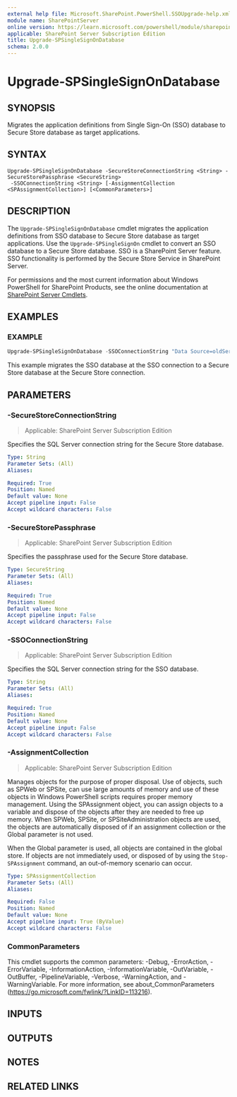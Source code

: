 ```yaml
---
external help file: Microsoft.SharePoint.PowerShell.SSOUpgrade-help.xml
module name: SharePointServer
online version: https://learn.microsoft.com/powershell/module/sharepoint-server/upgrade-spsinglesignondatabase
applicable: SharePoint Server Subscription Edition
title: Upgrade-SPSingleSignOnDatabase
schema: 2.0.0
---
```


# Upgrade-SPSingleSignOnDatabase

## SYNOPSIS
Migrates the application definitions from Single Sign-On (SSO) database to Secure Store database as target applications.

## SYNTAX

```
Upgrade-SPSingleSignOnDatabase -SecureStoreConnectionString <String> -SecureStorePassphrase <SecureString>
 -SSOConnectionString <String> [-AssignmentCollection <SPAssignmentCollection>] [<CommonParameters>]
```

## DESCRIPTION
The `Upgrade-SPSingleSignOnDatabase` cmdlet migrates the application definitions from SSO database to Secure Store database as target applications.
Use the `Upgrade-SPSingleSignOn` cmdlet to convert an SSO database to a Secure Store database.
SSO is a SharePoint Server feature.
SSO functionality is performed by the Secure Store Service in SharePoint Server.

For permissions and the most current information about Windows PowerShell for SharePoint Products, see the online documentation at [SharePoint Server Cmdlets](https://learn.microsoft.com/powershell/sharepoint/sharepoint-server/sharepoint-server-cmdlets).

## EXAMPLES

### EXAMPLE
```powershell
Upgrade-SPSingleSignOnDatabase -SSOConnectionString "Data Source=oldServer;Database=SSO;Trusted_Connection=yes;" -SecureStoreConnectionString "Data Source=CONTOSO\SQLDatabase;Database=ContosoSSDatabase;Trusted_Connection=yes;" -SecureStorePassphrase "abcDEF123!@#"
```

This example migrates the SSO database at the SSO connection to a Secure Store database at the Secure Store connection.

## PARAMETERS

### -SecureStoreConnectionString

> Applicable: SharePoint Server Subscription Edition

Specifies the SQL Server connection string for the Secure Store database.

```yaml
Type: String
Parameter Sets: (All)
Aliases:

Required: True
Position: Named
Default value: None
Accept pipeline input: False
Accept wildcard characters: False
```

### -SecureStorePassphrase

> Applicable: SharePoint Server Subscription Edition

Specifies the passphrase used for the Secure Store database.

```yaml
Type: SecureString
Parameter Sets: (All)
Aliases:

Required: True
Position: Named
Default value: None
Accept pipeline input: False
Accept wildcard characters: False
```

### -SSOConnectionString

> Applicable: SharePoint Server Subscription Edition

Specifies the SQL Server connection string for the SSO database.

```yaml
Type: String
Parameter Sets: (All)
Aliases:

Required: True
Position: Named
Default value: None
Accept pipeline input: False
Accept wildcard characters: False
```

### -AssignmentCollection

> Applicable: SharePoint Server Subscription Edition

Manages objects for the purpose of proper disposal.
Use of objects, such as SPWeb or SPSite, can use large amounts of memory and use of these objects in Windows PowerShell scripts requires proper memory management.
Using the SPAssignment object, you can assign objects to a variable and dispose of the objects after they are needed to free up memory.
When SPWeb, SPSite, or SPSiteAdministration objects are used, the objects are automatically disposed of if an assignment collection or the Global parameter is not used.

When the Global parameter is used, all objects are contained in the global store.
If objects are not immediately used, or disposed of by using the `Stop-SPAssignment` command, an out-of-memory scenario can occur.

```yaml
Type: SPAssignmentCollection
Parameter Sets: (All)
Aliases:

Required: False
Position: Named
Default value: None
Accept pipeline input: True (ByValue)
Accept wildcard characters: False
```

### CommonParameters
This cmdlet supports the common parameters: -Debug, -ErrorAction, -ErrorVariable, -InformationAction, -InformationVariable, -OutVariable, -OutBuffer, -PipelineVariable, -Verbose, -WarningAction, and -WarningVariable. For more information, see about_CommonParameters (https://go.microsoft.com/fwlink/?LinkID=113216).

## INPUTS

## OUTPUTS

## NOTES

## RELATED LINKS
